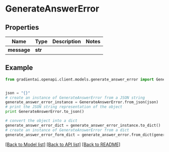 # GenerateAnswerError


## Properties
Name | Type | Description | Notes
------------ | ------------- | ------------- | -------------
**message** | **str** |  | 

## Example

```python
from gradientai.openapi.client.models.generate_answer_error import GenerateAnswerError


json = "{}"
# create an instance of GenerateAnswerError from a JSON string
generate_answer_error_instance = GenerateAnswerError.from_json(json)
# print the JSON string representation of the object
print GenerateAnswerError.to_json()

# convert the object into a dict
generate_answer_error_dict = generate_answer_error_instance.to_dict()
# create an instance of GenerateAnswerError from a dict
generate_answer_error_form_dict = generate_answer_error.from_dict(generate_answer_error_dict)
```
[[Back to Model list]](../README.md#documentation-for-models) [[Back to API list]](../README.md#documentation-for-api-endpoints) [[Back to README]](../README.md)


